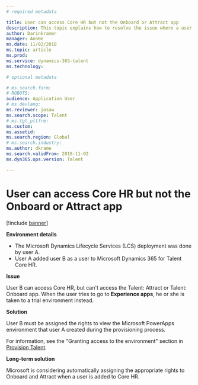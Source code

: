 ```yaml
---
# required metadata

title: User can access Core HR but not the Onboard or Attract app
description: This topic explains how to resolve the issue where a user can access Microsoft Dynamics 365 for Talent Core HR, but can't access the Attract or Onboard app.
author: Darinkramer
manager: AnnBe
ms.date: 11/02/2018
ms.topic: article
ms.prod: 
ms.service: dynamics-365-talent
ms.technology: 

# optional metadata

# ms.search.form: 
# ROBOTS: 
audience: Application User
# ms.devlang: 
ms.reviewer: josaw
ms.search.scope: Talent
# ms.tgt_pltfrm: 
ms.custom: 
ms.assetid: 
ms.search.region: Global
# ms.search.industry: 
ms.author: dkrame
ms.search.validFrom: 2018-11-02
ms.dyn365.ops.version: Talent

---
```


# User can access Core HR but not the Onboard or Attract app

[!include [banner](includes/banner.md)]

**Environment details**

- The Microsoft Dynamics Lifecycle Services (LCS) deployment was done by user A.
- User A added user B as a user to Microsoft Dynamics 365 for Talent Core HR.

**Issue**

User B can access Core HR, but can't access the Talent: Attract or Talent: Onboard app. When the user tries to go to **Experience apps**, he or she is taken to a trial environment instead.

**Solution**

User B must be assigned the rights to view the Microsoft PowerApps environment that user A created during the provisioning process.

For information, see the "Granting access to the environment" section in [Provision Talent](https://docs.microsoft.com/en-us/dynamics365/unified-operations/talent/provisioning-talent).

**Long-term solution**

Microsoft is considering automatically assigning the appropriate rights to Onboard and Attract when a user is added to Core HR.
